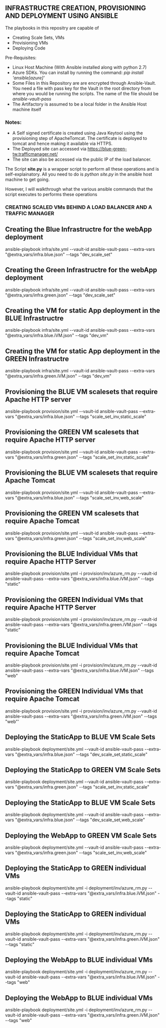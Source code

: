 ## INFRASTRUCTRE CREATION, PROVISIONING AND DEPLOYMENT USING ANSIBLE

The playbooks in this repositry are capable of 

* Creating Scale Sets, VMs
* Provisioning VMs
* Deploying Code

Pre-Requisites:

* Linux Host Machine (With Ansible installed along with python 2.7)
* Azure SDKs. You can install by running the command: *pip install 'ansible[azure]'*
* Some Files in this Repository are are encrypted through Ansible-Vault. You need a file with pass key for the Vault in the root directory from where you would be running the scripts. The name of the file should be *ansible-vault-pass*
* The Artifactory is assumed to be a local folder in the Ansible Host machine itself

### Notes: 
* A Self signed certificate is created using Java Keytool using the provisioning step of ApacheTomcat. The certificate is deployed to tomcat and hence making it available via HTTPS.
* The Deployed site can accessed via https://blue-green-tw.trafficmanager.net/
* The site can also be accessed via the public IP of the load balancer. 


The Script **site.py** is a wrapper script to perform all these operations and is self-explainatory. All you need to do is *python site.py* in the ansible host machine to get going.

However, I will walkthrough what the various ansible commands that the script executes to performs these operations

### CREATING SCALED VMs BEHIND A LOAD BALANCER AND A TRAFFIC MANAGER

## Creating the Blue Infrastructre for the webApp deployment
ansible-playbook infra/site.yml --vault-id ansible-vault-pass --extra-vars "@extra_vars/infra.blue.json" --tags "dev_scale_set"
## Creating the Green Infrastructre for the webApp deployment
ansible-playbook infra/site.yml --vault-id ansible-vault-pass --extra-vars "@extra_vars/infra.green.json" --tags "dev_scale_set"

## Creating the VM for static App deployment in the BLUE Infrastructre
ansible-playbook infra/site.yml --vault-id ansible-vault-pass --extra-vars "@extra_vars/infra.blue.iVM.json" --tags "dev_vm"
## Creating the VM for static App deployment in the GREEN Infrastructre
ansible-playbook infra/site.yml --vault-id ansible-vault-pass --extra-vars "@extra_vars/infra.green.iVM.json" --tags "dev_vm"

## Provisioning the BLUE VM scalesets that require Apache HTTP server
ansible-playbook provision/site.yml --vault-id ansible-vault-pass --extra-vars "@extra_vars/infra.blue.json" --tags "scale_set_inv,static_scale"


## Provisioning the GREEN VM scalesets that require Apache HTTP server
ansible-playbook provision/site.yml --vault-id ansible-vault-pass --extra-vars "@extra_vars/infra.green.json" --tags "scale_set_inv,static_scale"

## Provisioning the BLUE VM scalesets that require Apache Tomcat
ansible-playbook provision/site.yml --vault-id ansible-vault-pass --extra-vars "@extra_vars/infra.blue.json" --tags "scale_set_inv,web_scale"

## Provisioning the GREEN VM scalesets that require Apache Tomcat
ansible-playbook provision/site.yml --vault-id ansible-vault-pass --extra-vars "@extra_vars/infra.green.json" --tags "scale_set_inv,web_scale"

## Provisioning the BLUE Individual VMs that require Apache HTTP Server
ansible-playbook provision/site.yml -i provision/inv/azure_rm.py --vault-id ansible-vault-pass --extra-vars "@extra_vars/infra.blue.iVM.json" --tags "static"

## Provisioning the GREEN Individual VMs that require Apache HTTP Server
ansible-playbook provision/site.yml -i provision/inv/azure_rm.py --vault-id ansible-vault-pass --extra-vars "@extra_vars/infra.green.iVM.json" --tags "static"

## Provisioning the BLUE Individual VMs that require Apache Tomcat
ansible-playbook provision/site.yml -i provision/inv/azure_rm.py --vault-id ansible-vault-pass --extra-vars "@extra_vars/infra.blue.iVM.json" --tags "web"

## Provisioning the GREEN Individual VMs that require Apache Tomcat
ansible-playbook provision/site.yml -i provision/inv/azure_rm.py --vault-id ansible-vault-pass --extra-vars "@extra_vars/infra.green.iVM.json" --tags "web"'

## Deploying the StaticApp to BLUE VM Scale Sets
ansible-playbook deployment/site.yml --vault-id ansible-vault-pass --extra-vars "@extra_vars/infra.blue.json" --tags "dev_scale_set,static_scale"

## Deploying the StaticApp to GREEN VM Scale Sets
ansible-playbook deployment/site.yml --vault-id ansible-vault-pass --extra-vars "@extra_vars/infra.green.json" --tags "scale_set_inv,static_scale"

## Deploying the StaticApp to BLUE VM Scale Sets
ansible-playbook deployment/site.yml --vault-id ansible-vault-pass --extra-vars "@extra_vars/infra.blue.json" --tags "dev_scale_set,web_scale"

## Deploying the WebApp to GREEN VM Scale Sets
ansible-playbook deployment/site.yml --vault-id ansible-vault-pass --extra-vars "@extra_vars/infra.green.json" --tags "scale_set_inv,web_scale"

## Deploying the StaticApp to GREEN individual VMs
ansible-playbook deployment/site.yml -i deployment/inv/azure_rm.py --vault-id ansible-vault-pass --extra-vars "@extra_vars/infra.blue.iVM.json" --tags "static"

## Deploying the StaticApp to GREEN individual VMs
ansible-playbook deployment/site.yml -i deployment/inv/azure_rm.py --vault-id ansible-vault-pass --extra-vars "@extra_vars/infra.green.iVM.json" --tags "static"

## Deploying the WebApp to BLUE individual VMs
ansible-playbook deployment/site.yml -i deployment/inv/azure_rm.py --vault-id ansible-vault-pass --extra-vars "@extra_vars/infra.blue.iVM.json" --tags "web"

## Deploying the WebApp to BLUE individual VMs
ansible-playbook deployment/site.yml -i deployment/inv/azure_rm.py --vault-id ansible-vault-pass --extra-vars "@extra_vars/infra.green.iVM.json" --tags "web"
